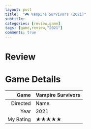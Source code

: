 ```yaml
---
layout: post
title:  "🎮 Vampire Survivors (2021)"
subtitle:
categories: [review,game]
tags: [game,review,"2021"]
comments: true
---
```


# Review

# Game Details
Game | Vampire Survivors
--: | :--
Directed | Name
Year | 2021
My Rating | ★★★★★